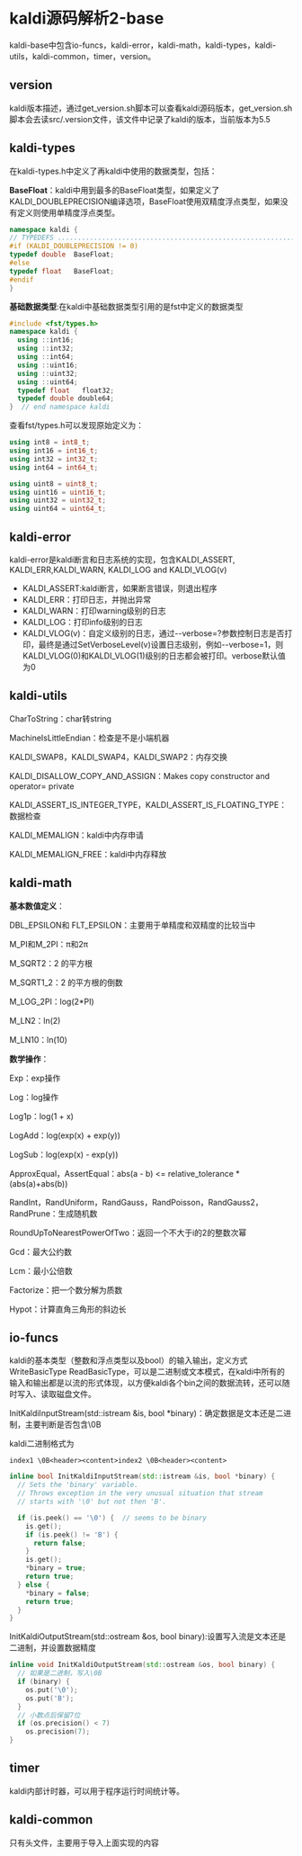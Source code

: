 # kaldi源码解析2-base

kaldi-base中包含io-funcs，kaldi-error，kaldi-math，kaldi-types，kaldi-utils，kaldi-common，timer，version。

## version

kaldi版本描述，通过get_version.sh脚本可以查看kaldi源码版本，get_version.sh脚本会去读src/.version文件，该文件中记录了kaldi的版本，当前版本为5.5

## kaldi-types

在kaldi-types.h中定义了再kaldi中使用的数据类型，包括：

**BaseFloat**：kaldi中用到最多的BaseFloat类型，如果定义了KALDI_DOUBLEPRECISION编译选项，BaseFloat使用双精度浮点类型，如果没有定义则使用单精度浮点类型。

```cpp
namespace kaldi {
// TYPEDEFS ..................................................................
#if (KALDI_DOUBLEPRECISION != 0)
typedef double  BaseFloat;
#else
typedef float   BaseFloat;
#endif
}
```

**基础数据类型**:在kaldi中基础数据类型引用的是fst中定义的数据类型

```cpp
#include <fst/types.h>
namespace kaldi {
  using ::int16;
  using ::int32;
  using ::int64;
  using ::uint16;
  using ::uint32;
  using ::uint64;
  typedef float   float32;
  typedef double double64;
}  // end namespace kaldi
```

查看fst/types.h可以发现原始定义为：

```cpp
using int8 = int8_t;
using int16 = int16_t;
using int32 = int32_t;
using int64 = int64_t;

using uint8 = uint8_t;
using uint16 = uint16_t;
using uint32 = uint32_t;
using uint64 = uint64_t;
```

## kaldi-error

kaldi-error是kaldi断言和日志系统的实现，包含KALDI_ASSERT, KALDI_ERR,KALDI_WARN, KALDI_LOG and KALDI_VLOG(v)

* KALDI_ASSERT:kaldi断言，如果断言错误，则退出程序
* KALDI_ERR：打印日志，并抛出异常
* KALDI_WARN：打印warning级别的日志
* KALDI_LOG：打印info级别的日志
* KALDI_VLOG(v)：自定义级别的日志，通过--verbose=?参数控制日志是否打印，最终是通过SetVerboseLevel(v)设置日志级别，例如--verbose=1，则KALDI_VLOG(0)和KALDI_VLOG(1)级别的日志都会被打印。verbose默认值为0

## kaldi-utils

CharToString：char转string

MachineIsLittleEndian：检查是不是小端机器

KALDI_SWAP8，KALDI_SWAP4，KALDI_SWAP2：内存交换

KALDI_DISALLOW_COPY_AND_ASSIGN：Makes copy constructor and operator= private

KALDI_ASSERT_IS_INTEGER_TYPE，KALDI_ASSERT_IS_FLOATING_TYPE：数据检查

KALDI_MEMALIGN：kaldi中内存申请

KALDI_MEMALIGN_FREE：kaldi中内存释放

## kaldi-math

**基本数值定义**：

DBL_EPSILON和 FLT_EPSILON：主要用于单精度和双精度的比较当中

M_PI和M_2PI：π和2π

M_SQRT2：2 的平方根

M_SQRT1_2：2 的平方根的倒数

M_LOG_2PI：log(2*PI)

M_LN2：ln(2)

M_LN10：ln(10)

**数学操作**：

Exp：exp操作

Log：log操作

Log1p：log(1 + x)

LogAdd：log(exp(x) + exp(y))

LogSub：log(exp(x) - exp(y))

ApproxEqual，AssertEqual：abs(a - b) <= relative_tolerance * (abs(a)+abs(b))

RandInt，RandUniform，RandGauss，RandPoisson，RandGauss2，RandPrune：生成随机数

RoundUpToNearestPowerOfTwo：返回一个不大于i的2的整数次幂

Gcd：最大公约数

Lcm：最小公倍数

Factorize：把一个数分解为质数

Hypot：计算直角三角形的斜边长

## io-funcs

kaldi的基本类型（整数和浮点类型以及bool）的输入输出，定义方式 WriteBasicType ReadBasicType，可以是二进制或文本模式，在kaldi中所有的输入和输出都是以流的形式体现，以方便kaldi各个bin之间的数据流转，还可以随时写入、读取磁盘文件。

InitKaldiInputStream(std::istream &is, bool *binary)：确定数据是文本还是二进制，主要判断是否包含\0B

kaldi二进制格式为

```text
index1 \0B<header><content>index2 \0B<header><content>
```

```cpp
inline bool InitKaldiInputStream(std::istream &is, bool *binary) {
  // Sets the 'binary' variable.
  // Throws exception in the very unusual situation that stream
  // starts with '\0' but not then 'B'.

  if (is.peek() == '\0') {  // seems to be binary
    is.get();
    if (is.peek() != 'B') {
      return false;
    }
    is.get();
    *binary = true;
    return true;
  } else {
    *binary = false;
    return true;
  }
}
```

InitKaldiOutputStream(std::ostream &os, bool binary):设置写入流是文本还是二进制，并设置数据精度

```cpp
inline void InitKaldiOutputStream(std::ostream &os, bool binary) {
  // 如果是二进制，写入\0B
  if (binary) {
    os.put('\0');
    os.put('B');
  }
  // 小数点后保留7位
  if (os.precision() < 7)
    os.precision(7);
}
```



## timer

kaldi内部计时器，可以用于程序运行时间统计等。

## kaldi-common

只有头文件，主要用于导入上面实现的内容





